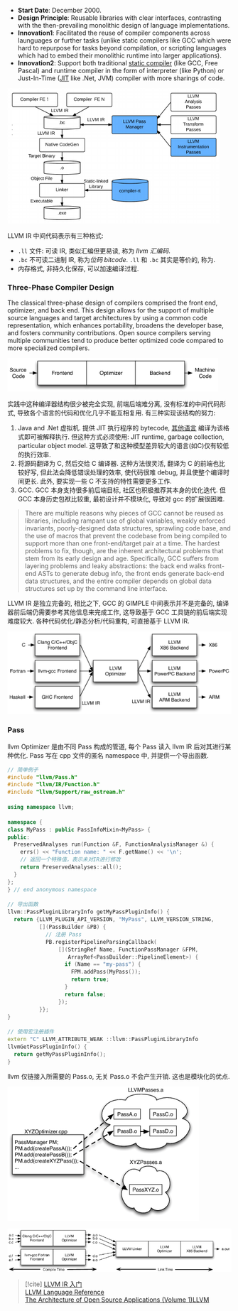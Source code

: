 

- **Start Date**: December 2000.
- **Design Principle**: Reusable libraries with clear interfaces, contrasting with the then-prevailing monolithic design of language implementations.
- **Innovation1**: Facilitated the reuse of compiler components across launguages or further tasks (unlike static compilers like GCC which were hard to repurpose for tasks beyond compilation, or scripting languages which had to embed their monolithic runtime into larger applications).
- **Innovation2**: Support both traditional [static compiler](../JIT%20vs%20Interpreter%20vs%20AOT.md) (like GCC, Free Pascal) and runtime compiler in the form of interpreter (like Python) or Just-In-Time ([JIT](../JIT%20vs%20Interpreter%20vs%20AOT.md) like .Net, JVM) compiler with more sharings of code.

![](../../attach/Pasted%20image%2020240307150000.png)

LLVM IR 中间代码表示有三种格式:
- `.ll` 文件: 可读 IR, 类似汇编但更易读, 称为 *llvm 汇编码*.
- `.bc` 不可读二进制 IR, 称为*位码 bitcode*. `.ll` 和 `.bc` 其实是等价的, 称为.
- 内存格式,  非持久化保存, 可以加速编译过程.

### Three-Phase Compiler Design

The classical three-phase design of compilers comprised the front end, optimizer, and back end. This design allows for the support of multiple source languages and target architectures by using a common code representation, which enhances portability, broadens the developer base, and fosters community contributions. Open source compilers serving multiple communities tend to produce better optimized code compared to more specialized compilers.

![](../../attach/SimpleCompiler.png)

实践中这种编译器结构很少被完全实现, 前端后端难分离, 没有标准的中间代码形式, 导致各个语言的代码和优化几乎不能互相复用. 有三种实现该结构的努力:
1. Java and .Net 虚拟机. 提供 JIT 执行程序的 bytecode, [其他语言](http://en.wikipedia.org/wiki/List_of_JVM_languages) 编译为该格式即可被解释执行. 但这种方式必须使用: JIT runtime, garbage collection, particular object model. 这导致了和这种模型差异较大的语言(如C)仅有较低的执行效率.
2. 将源码翻译为 C, 然后交给 C 编译器. 这种方法很灵活, 翻译为 C 的前端也比较好写, 但此法会降低错误处理的效率, 使代码很难 debug, 并且使整个编译时间更长. 此外, 要实现一些 C 不支持的特性需要更多工作.
3. GCC. GCC 本身支持很多前后端目标, 社区也积极推荐其本身的优化迭代. 但 GCC 本身历史包袱比较重, 最初设计并不模块化, 导致对 gcc 的扩展很困难.

> There are multiple reasons why pieces of GCC cannot be reused
>  as libraries, including rampant use of global variables, 
>  weakly enforced invariants, poorly-designed data structures, 
>  sprawling code base, and the use of macros that prevent the 
>  codebase from being compiled to support more than one 
>  front-end/target pair at a time. 
>  The hardest problems to fix, though, are the inherent 
>  architectural problems that stem from its early design and age. 
>  Specifically, GCC suffers from layering problems and leaky 
>  abstractions: the back end walks front-end ASTs to generate 
>  debug info, the front ends generate back-end data structures, 
>  and the entire compiler depends on global data structures 
>  set up by the command line interface.


LLVM IR 是独立完备的, 相比之下, GCC 的 GIMPLE 中间表示并不是完备的, 编译器前后端仍需要参考其他信息来完成工作, 这导致基于 GCC 工具链的前后端实现难度较大. 各种代码优化/静态分析/代码重构, 可直接基于 LLVM IR.

![](../../attach/LLVMCompiler1.png)

### Pass

llvm Optimizer 是由不同 Pass 构成的管道, 每个 Pass 读入 llvm IR 后对其进行某种优化. Pass 写在 cpp 文件的匿名 namespace 中, 并提供一个导出函数.

```cpp
// 简单例子
#include "llvm/Pass.h"
#include "llvm/IR/Function.h"
#include "llvm/Support/raw_ostream.h"

using namespace llvm;

namespace {
class MyPass : public PassInfoMixin<MyPass> {
public:
  PreservedAnalyses run(Function &F, FunctionAnalysisManager &) {
    errs() << "Function name: " << F.getName() << '\n';
    // 返回一个特殊值，表示未对IR进行修改
    return PreservedAnalyses::all();
  }
};
} // end anonymous namespace

// 导出函数
llvm::PassPluginLibraryInfo getMyPassPluginInfo() {
  return {LLVM_PLUGIN_API_VERSION, "MyPass", LLVM_VERSION_STRING,
          [](PassBuilder &PB) {
            // 注册 Pass
            PB.registerPipelineParsingCallback(
                [](StringRef Name, FunctionPassManager &FPM,
                   ArrayRef<PassBuilder::PipelineElement>) {
                  if (Name == "my-pass") {
                    FPM.addPass(MyPass());
                    return true;
                  }
                  return false;
                });
          }};
}

// 使用宏注册插件
extern "C" LLVM_ATTRIBUTE_WEAK ::llvm::PassPluginLibraryInfo
llvmGetPassPluginInfo() {
  return getMyPassPluginInfo();
}
```

llvm 仅链接入所需要的 Pass.o, 无关 Pass.o 不会产生开销. 这也是模块化的优点.

![](../../attach/PassLinkage.png)

![](../../attach/LTO.png)

> [!cite] 
> [LLVM IR 入门](https://evian-zhang.github.io/llvm-ir-tutorial/01-LLVM%E6%9E%B6%E6%9E%84%E7%AE%80%E4%BB%8B.html)  
> [LLVM Language Reference](https://llvm.org/docs/LangRef.html)  
> [The Architecture of Open Source Applications (Volume 1)LLVM](https://aosabook.org/en/v1/llvm.html)